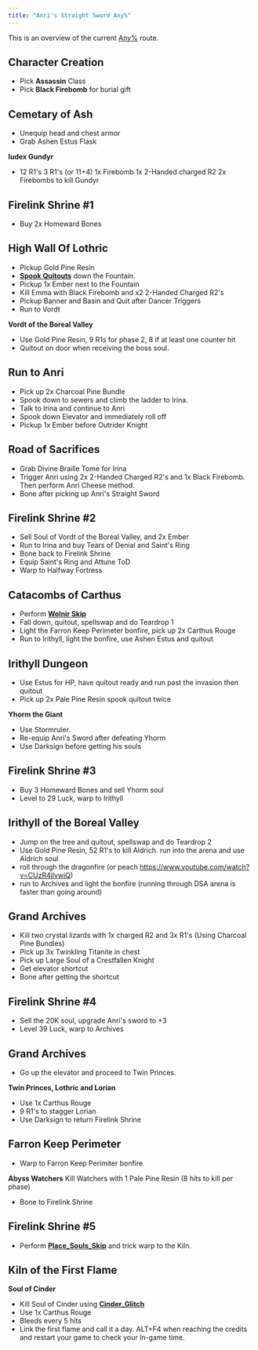 ```yaml
---
title: "Anri's Straight Sword Any%"
---
```


This is an overview of the current [Any%](/darksouls3/any) route.

## Character Creation

- Pick **Assassin** Class
- Pick **Black Firebomb** for burial gift

## Cemetary of Ash

- Unequip head and chest armor
- Grab Ashen Estus Flask

**Iudex Gundyr**

- 12 R1's 3 R1's (or 11+4) 1x Firebomb 1x 2-Handed charged R2 2x Firebombs to kill Gundyr

## Firelink Shrine #1

- Buy 2x Homeward Bones

## High Wall Of Lothric

- Pickup Gold Pine Resin
- **[Spook Quitouts](/darksouls3/spook-quitouts)** down the Fountain.
- Pickup 1x Ember next to the Fountain
- Kill Emma with Black Firebomb and x2 2-Handed Charged R2's
- Pickup Banner and Basin and Quit after Dancer Triggers
- Run to Vordt

**Vordt of the Boreal Valley**

- Use Gold Pine Resin, 9 R1s for phase 2, 8 if at least one counter hit
- Quitout on door when receiving the boss soul.

## Run to Anri

- Pick up 2x Charcoal Pine Bundle
- Spook down to sewers and climb the ladder to Irina.
- Talk to Irina and continue to Anri
- Spook down Elevator and immediately roll off
- Pickup 1x Ember before Outrider Knight

## Road of Sacrifices

- Grab Divine Braille Tome for Irina
- Trigger Anri using 2x 2-Handed Charged R2's and 1x Black Firebomb. Then perform Anri Cheese method.
- Bone after picking up Anri's Straight Sword

## Firelink Shrine #2

- Sell Soul of Vordt of the Boreal Valley, and 2x Ember
- Run to Irina and buy Tears of Denial and Saint's Ring
- Bone back to Firelink Shrine
- Equip Saint's Ring and Attune ToD
- Warp to Halfway Fortress

## Catacombs of Carthus

- Perform **[Wolnir Skip](/darksouls3/wolnir-skip)**
- Fall down, quitout, spellswap and do Teardrop 1
- Light the Farron Keep Perimeter bonfire, pick up 2x Carthus Rouge
- Run to Irithyll, light the bonfire, use Ashen Estus and quitout

## Irithyll Dungeon

- Use Estus for HP, have quitout ready and run past the invasion then quitout
- Pick up 2x Pale Pine Resin spook quitout twice

**Yhorm the Giant**

- Use Stormruler.
- Re-equip Anri's Sword after defeating Yhorm
- Use Darksign before getting his souls

## Firelink Shrine #3

- Buy 3 Homeward Bones and sell Yhorm soul
- Level to 29 Luck, warp to Irithyll

## Irithyll of the Boreal Valley

- Jump on the tree and quitout, spellswap and do Teardrop 2
- Use Gold Pine Resin, 52 R1's to kill Aldrich. run into the arena and use Aldrich soul
- roll through the dragonfire (or peach <https://www.youtube.com/watch?v=CUzR4jlvwiQ>)
- run to Archives and light the bonfire (running through DSA arena is faster than going around)

## Grand Archives

- Kill two crystal lizards with 1x charged R2 and 3x R1's (Using Charcoal Pine Bundles)
- Pick up 3x Twinkling Titanite in chest
- Pick up Large Soul of a Crestfallen Knight
- Get elevator shortcut
- Bone after getting the shortcut

## Firelink Shrine #4

- Sell the 20K soul, upgrade Anri's sword to +3
- Level 39 Luck, warp to Archives

## Grand Archives

- Go up the elevator and proceed to Twin Princes.

**Twin Princes, Lothric and Lorian**

- Use 1x Carthus Rouge
- 9 R1's to stagger Lorian
- Use Darksign to return Firelink Shrine

## Farron Keep Perimeter

- Warp to Farron Keep Perimiter bonfire

**Abyss Watchers** Kill Watchers with 1 Pale Pine Resin (8 hits to kill per phase)

- Bone to Firelink Shrine

## Firelink Shrine #5

- Perform **[Place_Souls_Skip](/darksouls3/place-souls-skip)** and trick warp to the Kiln.

## Kiln of the First Flame

**Soul of Cinder**

- Kill Soul of Cinder using **[Cinder_Glitch](/darksouls3/cinder-glitch)**
- Use 1x Carthus Rouge
- Bleeds every 5 hits
- Link the first flame and call it a day. ALT+F4 when reaching the credits and restart your game to check your In-game time.
